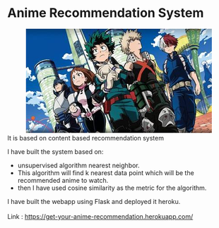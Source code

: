# Anime Recommendation System
<center> <img src="img/anime.jpg" alt="Anime" class="center"> </center>
It is based on content based recommendation system

I have built the system based on:
   * unsupervised algorithm nearest neighbor.
   * This algorithm will find k nearest data point which will be the recommended anime to watch.
   * then I have used cosine similarity as the metric for the algorithm.

I have built the webapp using Flask and deployed it heroku.<br><br>
Link : https://get-your-anime-recommendation.herokuapp.com/
  


